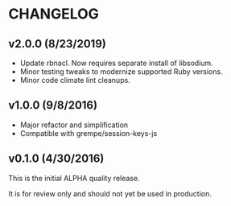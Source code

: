# CHANGELOG

## v2.0.0 (8/23/2019)

- Update rbnacl. Now requires separate install of libsodium.
- Minor testing tweaks to modernize supported Ruby versions.
- Minor code climate lint cleanups.

## v1.0.0 (9/8/2016)

- Major refactor and simplification
- Compatible with grempe/session-keys-js

## v0.1.0 (4/30/2016)

This is the initial ALPHA quality release.

It is for review only and should not yet be used in production.
